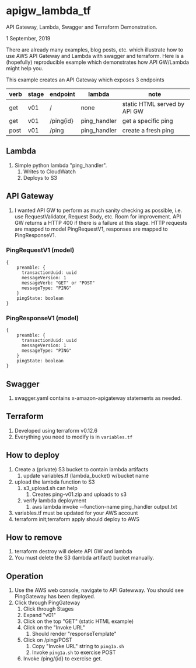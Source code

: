 # apigw_lambda_tf
API Gateway, Lambda, Swagger and Terraform Demonstration.

1 September, 2019

There are already many examples, blog posts, etc. which illustrate how to use  AWS API Gateway and Lambda with swagger and terraform.  Here is a (hopefully) reproducible example which demonstrates how API GW/Lambda might help you.

This example creates an API Gateway which exposes 3 endpoints

verb | stage | endpoint  | lambda       | note
-----|-------|-----------|--------------|--------------------
get  |  v01  | /         | none         | static HTML served by API GW
get  |  v01  | /ping{id} | ping_handler | get a specific ping 
post |  v01  | /ping     | ping_handler | create a fresh ping

## Lambda

1. Simple python lambda "ping_handler".  
    1. Writes to CloudWatch
    1. Deploys to S3

## API Gateway

1. I wanted API GW to perform as much sanity checking as possible, i.e. use RequestValidator, Request Body, etc.  Room for improvement.  API GW returns a HTTP 400 if there is a failure at this stage.  HTTP requests are mapped to model PingRequestV1, responses are mapped to PingResponseV1.

### PingRequestV1 (model)

    {
        preamble: {
          transactionUuid: uuid
          messageVersion: 1
          messageVerb: "GET" or "POST"
          messageType: "PING"
        }
        pingState: boolean
    }

### PingResponseV1 (model)

    {
        preamble: {
          transactionUuid: uuid
          messageVersion: 1
          messageType: "PING"
        }
        pingState: boolean
    }

## Swagger

1. swagger.yaml contains x-amazon-apigateway statements as needed.

## Terraform

1. Developed using terraform v0.12.6
1. Everything you need to modify is in `variables.tf`

## How to deploy

1. Create a (private) S3 bucket to contain lambda artifacts
    1. update variables.tf (lambda_bucket) w/bucket name
1. upload the lambda function to S3
    1. s3_upload.sh can help
        1.  Creates ping-v01.zip and uploads to s3
    1. verify lambda deployment
        1. aws lambda invoke --function-name ping_handler output.txt 
1. variables.tf must be updated for your AWS account
1. terraform init;terraform apply should deploy to AWS

## How to remove

1. terraform destroy will delete API GW and lambda
1. You must delete the S3 (lambda artifact) bucket manually.

## Operation

1. Use the AWS web console, navigate to API Gatewway.  You should see PingGateway has been deployed.
1. Click through PingGateway
    1. Click through Stages
    1. Expand "v01"
    1. Click on the top "GET" (static HTML example)
    1. Click on the "Invoke URL"
        1. Should render "responseTemplate"
    1. Click on /ping/POST
        1. Copy "Invoke URL" string to `ping1a.sh`
        1. Invoke `ping1a.sh` to exercise POST
    1. Invoke /ping/{id} to exercise get.

